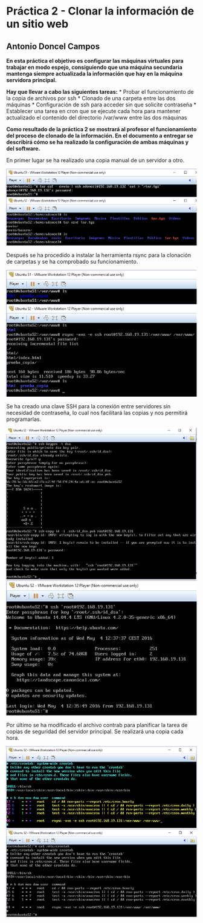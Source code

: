 Práctica 2 - Clonar la información de un sitio web
==================================================
Antonio Doncel Campos
--------------------------------------------------

**En esta práctica el objetivo es configurar las máquinas virtuales para trabajar en modo
espejo, consiguiendo que una máquina secundaria mantenga siempre actualizada la
información que hay en la máquina servidora principal.**

**Hay que llevar a cabo las siguientes tareas:**
	* Probar el funcionamiento de la copia de archivos por ssh
	* Clonado de una carpeta entre las dos máquinas
	* Configuración de ssh para acceder sin que solicite contraseña
	* Establecer una tarea en cron que se ejecute cada hora para mantener actualizado el contenido del directorio /var/www entre las dos máquinas

**Como resultado de la práctica 2 se mostrará al profesor el funcionamiento del proceso
de clonado de la información. En el documento a entregar se describirá cómo se ha
realizado la configuración de ambas máquinas y del software.**

En primer lugar se ha realizado una copia manual de un servidor a otro.

<div align="center"><img src="img/1.-copiar_por_ssh.png"></div>

Después se ha procedido a instalar la herramienta rsync para la clonación de carpetas
y se ha comprobado su funcionamiento.

<div align="center"><img src="img/2.-copia_rsync.png"></div>

Se ha creado una clave SSH para la conexión entre servidores sin necesidad de contraseña,
lo cual nos facilitará las copias y nos permitirá programarlas.

<div align="center"><img src="img/3.-creacion_clave.png"></div>
<div align="center"><img src="img/4.-conexion_por_clave.png"></div>

Por último se ha modificado el archivo contrab para planificar la tarea de copias de seguridad
del servidor principal. Se realizará una copia cada hora.

<div align="center"><img src="img/5.-modificar_crontab.png"></div>
<div align="center"><img src="img/6.-comprobar_crontab.png"></div>
